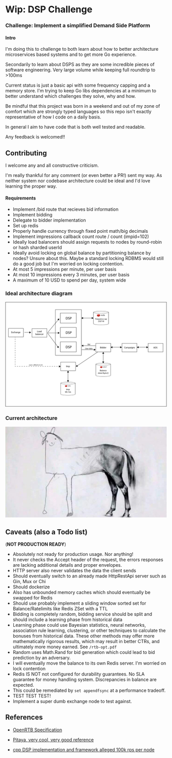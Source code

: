  Wip: DSP Challenge
======
### Challenge: Implement a simplified Demand Side Platform

#### Intro

I'm doing this to challenge to both learn about how to better architecture microservices based systems and to get more Go experience.

Secondarily to learn about DSPS as they are some incredible pieces of software engineering. Very large volume while keeping full roundtrip to >100ms

Current status is just a basic api with some frequency capping and a memory store. I'm trying to keep Go libs dependencies at a minimum to better understand which challenges they solve, why and how.

Be mindful that this project was born in a weekend and out of my zone of comfort which are strongly typed languages so this repo isn't exactly representative of how I code on a daily basis. 

In general I aim to have code that is both well tested and readable.

Any feedback is welcomed!!

## Contributing

I welcome any and all constructive criticism.

I'm really thankful for any comment (or even better a PR!) sent my way. As neither system nor codebase architecture could be ideal and I'd love learning the proper way.

#### Requirements

 * Implement /bid route that recieves bid information
 * Implement bidding
 * Delegate to bidder implementation
 * Set up redis
 * Properly handle currency through fixed point math/big decimals
 * Implement impressions callback count route / count (impid=102)
 * Ideally load balancers should assign requests to nodes by round-robin or hash sharded userId
 * Ideally avoid locking on global balance by partitioning balance by nodes? Unsure about this. Maybe a standard locking RDBMS would still do a good job but I'm worried on locking contention.
 * At most 5 impressions per minute, per user basis
 * At most 10 impressions every 3 minutes, per user basis
 * A maximum of 10 USD to spend per day, system wide

### Ideal architecture diagram
![diagram.png](diagram.png)

### Current architecture
![img.png](img.png)

## Caveats (also a Todo list)
(**NOT PRODUCTION READY**)
* Absolutely not ready for production usage. Nor anything!
* It never checks the Accept header of the request, the errors responses are lacking additional details and proper envelopes. 
* HTTP server also never validates the data the client sends
* Should eventually switch to an already made HttpRestApi server such as Gin, Mux or Chi
* Should dockerize
* Also has unbounded memory caches which should eventually be swapped for Redis
* Should use probably implement a sliding window sorted set for Balance/Ratelimits like Redis ZSet with a TTL
* Bidding is completely random, bidding service should be split and should include a learning phase from historical data
* Learning phase could use Bayesian statistics, neural networks, association rule learning,
  clustering, or other techniques to calculate the bonuses from historical data. These other methods
  may offer more mathematically rigorous results, which may result in better
  CTRs, and ultimately more money earned. See `/rtb-opt.pdf`
* Random uses Math.Rand for bid generation which could lead to bid prediction by an adversary.
* I will eventually move the balance to its own Redis server. I'm worried on lock contention
* Redis IS NOT not configured for durability guarantees. No SLA guarantee for money handling system. Discrepancies in balance are expected.
* This could be remediated by `set appendfsync` at a performance tradeoff.
* TEST TEST TEST!
* Implement a super dumb exchange node to test against.

## References
* [OpenRTB Specification](https://www.iab.com/wp-content/uploads/2016/03/OpenRTB-API-Specification-Version-2-5-FINAL.pdf)

* [Pitaya, very cool, very good reference](https://github.com/topfreegames/pitaya)

* [cpp DSP implementation and framework alleged 100k rps per node](https://github.com/venediktov/vanilla-rtb/blob/master/examples/bidder/multi_bidder.cpp)
